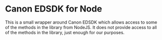 # Canon EDSDK for Node

This is a small wrapper around Canon EDSDK which allows access to some of the methods in the library from NodeJS. It does not provide access to all of the methods in the library, just enough for our purposes.
